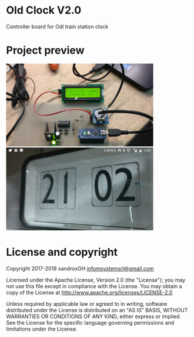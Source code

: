 Old Clock V2.0
===================== 
Controller board for Odl train station clock 


Project preview
=====================
<img src="Pict/board.jpg" width="400">

<img src="Pict/clock.jpg" width="400">

License and copyright
=====================

Copyright 2017-2018 sandroxGH infomsystemsrl@gmail.com

Licensed under the Apache License, Version 2.0 (the "License"); you may not use this file except in compliance with the License. You may obtain a copy of the License at http://www.apache.org/licenses/LICENSE-2.0

Unless required by applicable law or agreed to in writing, software distributed under the License is distributed on an "AS IS" BASIS, WITHOUT WARRANTIES OR CONDITIONS OF ANY KIND, either express or implied. See the License for the specific language governing permissions and limitations under the License.
